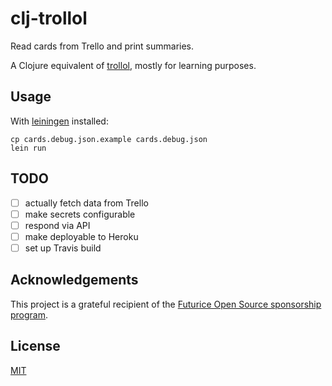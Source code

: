 # clj-trollol

Read cards from Trello and print summaries.

A Clojure equivalent of [trollol](https://github.com/mieky/trollol), mostly for learning purposes.

## Usage

With [leiningen](http://leiningen.org/) installed:

```
cp cards.debug.json.example cards.debug.json
lein run
```

## TODO

- [ ] actually fetch data from Trello
- [ ] make secrets configurable
- [ ] respond via API
- [ ] make deployable to Heroku
- [ ] set up Travis build

## Acknowledgements

This project is a grateful recipient of the [Futurice Open Source sponsorship program](http://futurice.com/blog/sponsoring-free-time-open-source-activities).

## License

[MIT](https://github.com/mieky/clj-trollol/blob/master/LICENSE)
